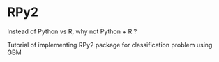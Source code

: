 # RPy2
 Instead of Python vs R, why not Python + R ?
 
 Tutorial of implementing RPy2 package for classification problem using GBM 
 
 
